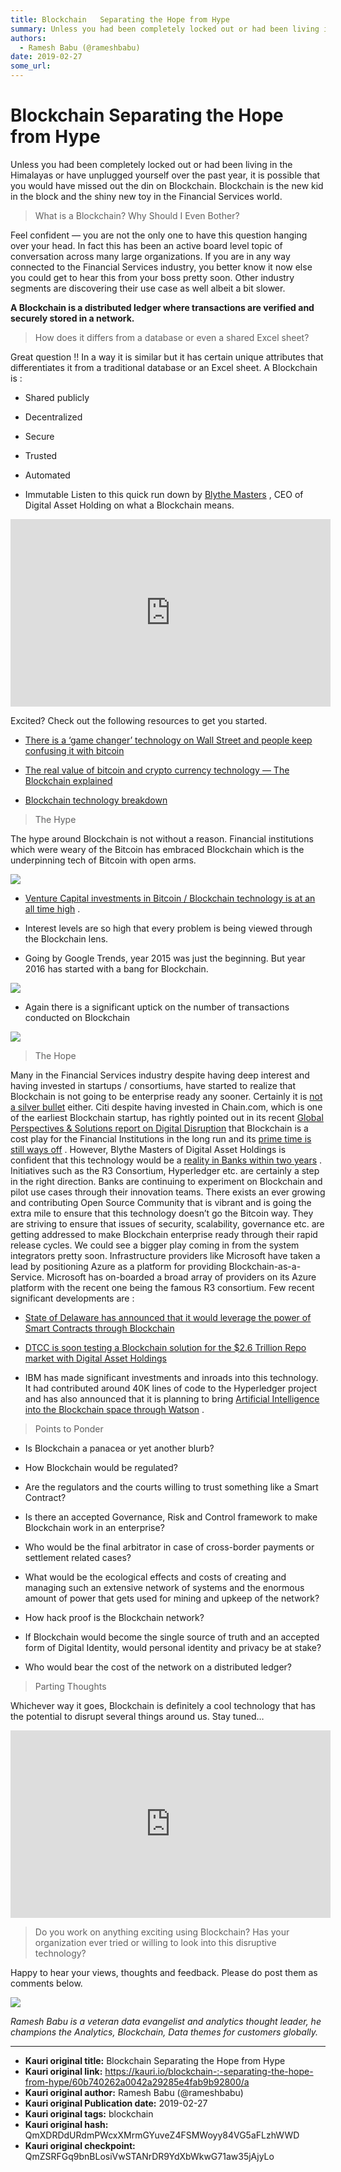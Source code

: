 ```yaml
---
title: Blockchain   Separating the Hope from Hype
summary: Unless you had been completely locked out or had been living in the Himalayas or have unplugged yourself over the past year, it is possible that you would have missed out the din on Blockchain. Blockchain is the new kid in the block and the shiny new toy in the Financial Services world. What is a Blockchain? Why Should I Even Bother? Feel confident — you are not the only one to have this question hanging over your head. In fact this has been an active board level topic of conversation across man
authors:
  - Ramesh Babu (@rameshbabu)
date: 2019-02-27
some_url: 
---
```


# Blockchain   Separating the Hope from Hype


Unless you had been completely locked out or had been living in the Himalayas or have unplugged yourself over the past year, it is possible that you would have missed out the din on Blockchain. Blockchain is the new kid in the block and the shiny new toy in the Financial Services world.
> What is a Blockchain? Why Should I Even Bother?

Feel confident — you are not the only one to have this question hanging over your head. In fact this has been an active board level topic of conversation across many large organizations. If you are in any way connected to the Financial Services industry, you better know it now else you could get to hear this from your boss pretty soon. Other industry segments are discovering their use case as well albeit a bit slower.
 
**A Blockchain is a distributed ledger where transactions are verified and securely stored in a network.**
 
> How does it differs from a database or even a shared Excel sheet?

Great question !! In a way it is similar but it has certain unique attributes that differentiates it from a traditional database or an Excel sheet.
A Blockchain is :



 * Shared publicly

 * Decentralized

 * Secure

 * Trusted

 * Automated

 * Immutable
Listen to this quick run down by 
[Blythe Masters](https://www.linkedin.com/in/blythemasters)
 , CEO of Digital Asset Holding on what a Blockchain means.

<iframe allowfullscreen="" frameborder="0" height="300" scrolling="no" src="https://www.youtube.com/embed/ycMCGBuDJLQ" width="512"></iframe>

Excited? Check out the following resources to get you started.



 *  [There is a ‘game changer’ technology on Wall Street and people keep confusing it with bitcoin](http://www.businessinsider.com/what-is-blockchain-2016-3) 

 *  [The real value of bitcoin and crypto currency technology — The Blockchain explained](https://www.youtube.com/watch?v=YIVAluSL9SU) 

 *  [Blockchain technology breakdown](https://followmyvote.com/infographics/blockchain-technology-breakdown-infographic/) 
> The Hype

The hype around Blockchain is not without a reason. Financial institutions which were weary of the Bitcoin has embraced Blockchain which is the underpinning tech of Bitcoin with open arms.

![](https://ipfs.infura.io/ipfs/QmRZiGPqukeuXqsuVQeKdzihUKZVj8VMKHz5e79quNQ867)




 *  [Venture Capital investments in Bitcoin / Blockchain technology is at an all time high](https://www.weusecoins.com/en/venture-capital-investments-in-bitcoin-and-blockchain-companies/) .

 * Interest levels are so high that every problem is being viewed through the Blockchain lens.

 * Going by Google Trends, year 2015 was just the beginning. But year 2016 has started with a bang for Blockchain.

![](https://ipfs.infura.io/ipfs/QmS795JwtefD7znkKDEzsrHKf3cfYdhEr82DJe5fmX9y6T)




 * Again there is a significant uptick on the number of transactions conducted on Blockchain

![](https://ipfs.infura.io/ipfs/Qmatvg9K5XSBcNRSfpMbpaxAwNqKMKM22tLk658WD91vBQ)

> The Hope

Many in the Financial Services industry despite having deep interest and having invested in startups / consortiums, have started to realize that Blockchain is not going to be enterprise ready any sooner. Certainly it is 
[not a silver bullet](https://www.linkedin.com/pulse/why-blockchain-silver-bullet-financial-services-dr-avtar-sehra)
 either.
Citi despite having invested in Chain.com, which is one of the earliest Blockchain startup, has rightly pointed out in its recent 
[Global Perspectives & Solutions report on Digital Disruption](https://ir.citi.com/SEBhgbdvxes95HWZMmFbjGiU%2FydQ9kbvEbHIruHR%2Fle%2F2Wza4cRvOQUNX8GBWVsV)
 that Blockchain is a cost play for the Financial Institutions in the long run and its 
[prime time is still ways off](http://blogs.wsj.com/moneybeat/2016/03/30/blockchains-primetime-still-a-ways-off-citi-says/)
 . However, Blythe Masters of Digital Asset Holdings is confident that this technology would be a 
[reality in Banks within two years](http://www.cnbc.com/2016/04/06/blockchain-in-banks-a-reality-in-less-than-2-years-blythe-masters.html)
 .
Initiatives such as the R3 Consortium, Hyperledger etc. are certainly a step in the right direction. Banks are continuing to experiment on Blockchain and pilot use cases through their innovation teams.
There exists an ever growing and contributing Open Source Community that is vibrant and is going the extra mile to ensure that this technology doesn’t go the Bitcoin way. They are striving to ensure that issues of security, scalability, governance etc. are getting addressed to make Blockchain enterprise ready through their rapid release cycles.
We could see a bigger play coming in from the system integrators pretty soon. Infrastructure providers like Microsoft have taken a lead by positioning Azure as a platform for providing Blockchain-as-a-Service. Microsoft has on-boarded a broad array of providers on its Azure platform with the recent one being the famous R3 consortium.
Few recent significant developments are :



 *  [State of Delaware has announced that it would leverage the power of Smart Contracts through Blockchain](http://www.prnewswire.com/news-releases/state-of-delaware-unveils-blockchain-initiative-to-leverage-potential-of-smart-contracts-300245870.html) 

 *  [DTCC is soon testing a Blockchain solution for the $2.6 Trillion Repo market with Digital Asset Holdings](https://bitcoinmagazine.com/articles/dtcc-and-digital-asset-holdings-to-test-blockchain-solutions-for-the-trillion-repo-market-1459358814) 

 * IBM has made significant investments and inroads into this technology. It had contributed around 40K lines of code to the Hyperledger project and has also announced that it is planning to bring [Artificial Intelligence into the Blockchain space through Watson](http://www.coindesk.com/ibm-watson-artificial-intelligence-blockchain/) .
> Points to Ponder




 * Is Blockchain a panacea or yet another blurb?

 * How Blockchain would be regulated?

 * Are the regulators and the courts willing to trust something like a Smart Contract?

 * Is there an accepted Governance, Risk and Control framework to make Blockchain work in an enterprise?

 * Who would be the final arbitrator in case of cross-border payments or settlement related cases?

 * What would be the ecological effects and costs of creating and managing such an extensive network of systems and the enormous amount of power that gets used for mining and upkeep of the network?

 * How hack proof is the Blockchain network?

 * If Blockchain would become the single source of truth and an accepted form of Digital Identity, would personal identity and privacy be at stake?

 * Who would bear the cost of the network on a distributed ledger?
> Parting Thoughts

Whichever way it goes, Blockchain is definitely a cool technology that has the potential to disrupt several things around us. Stay tuned…

<iframe allowfullscreen="" frameborder="0" height="300" scrolling="no" src="https://www.youtube.com/embed/OljQtssHsQI" width="512"></iframe>

> Do you work on anything exciting using Blockchain? Has your organization ever tried or willing to look into this disruptive technology?

Happy to hear your views, thoughts and feedback.
Please do post them as comments below.

![](https://ipfs.infura.io/ipfs/QmRfHKwL4ih1kXPnJUQsHG8TnxZoCCTom8trGmgAM98w2R)

 
_Ramesh Babu is a veteran data evangelist and analytics thought leader, he champions the Analytics, Blockchain, Data themes for customers globally._
 



---

- **Kauri original title:** Blockchain   Separating the Hope from Hype
- **Kauri original link:** https://kauri.io/blockchain-:-separating-the-hope-from-hype/60b740262a0042a29285e4fab9b92800/a
- **Kauri original author:** Ramesh Babu (@rameshbabu)
- **Kauri original Publication date:** 2019-02-27
- **Kauri original tags:** blockchain
- **Kauri original hash:** QmXDRDdURdmPWcxXMrmGYuveZ4FSMWoyy84VG5aFLzhWWD
- **Kauri original checkpoint:** QmZSRFGq9bnBLosiVwSTANrDR9YdXbWkwG71aw35jAjyLo



